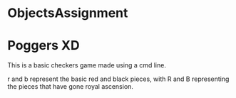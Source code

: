 # ObjectsAssignment
# Poggers XD
This is a basic checkers game made using a cmd line.

r and b represent the basic red and black pieces, with R and B representing the pieces that have gone royal ascension.
